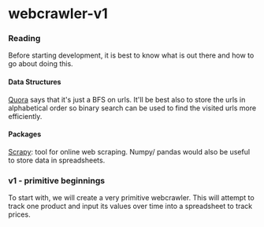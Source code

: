 # webcrawler-v1

### Reading ###
Before starting development, it is best to know what is out there and how to go about doing this.

#### Data Structures #### 
[Quora](https://www.quora.com/How-can-I-build-a-web-crawler-to-crawl-web-for-pricing-for-a-product-or-item-number) says that it's just a BFS on urls.
It'll be best also to store the urls in alphabetical order so binary search can be used to find the visited urls more efficiently.

#### Packages ####
[Scrapy](https://doc.scrapy.org/en/latest/intro/tutorial.html): tool for online web scraping.
Numpy/ pandas would also be useful to store data in spreadsheets.

### v1 - primitive beginnings ###
To start with, we will create a very primitive webcrawler. This will attempt to track one product and input its values over time into a spreadsheet to track prices.

